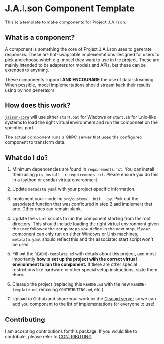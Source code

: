 # J.A.I.son Component Template
This is a template to make components for Project J.A.I.son.

## What is a component?
A component is something the core of Project J.A.I.son uses to generate responses. These are hot-swappable implementations designed for users to pick and choose which e.g. model they want to use in the project. These are mainly intended to be adapters for models and APIs, but these can be extended to anything.

These components support **AND ENCOURAGE** the use of data-streaming. When possible, model implementations should stream back their results using [python generators](https://wiki.python.org/moin/Generators)

## How does this work?
[`jaison-core`](https://github.com/limitcantcode/jaison-core) will use either `start.bat` for Windows or `start.sh` for Unix-like systems to load the right virtual environment and run the component on the specified port.

The actual component runs a [GRPC](https://github.com/grpc/grpc) server that uses the configured component to transform data.

## What do I do?
1. Minimum dependencies are found in `requirements.txt`. You can install them using `pip install -r requirements.txt`. Please ensure you do this in a (python or conda) virtual environment.

2. Update `metadata.yaml` with your project-specific information.

3. Implement your model in `src/custom/__init__.py`. Pick out the associated function that was configured in step 2 and implement that one. Other ones can remain blank.

4. Update the `start` scripts to run the component starting from the root directory. This should include loading the right virtual environment given the user followed the setup steps you define in the next step. If your component can only run on either Windows or Unix machines, `metadata.yaml` should reflect this and the associated start script won't be used.

5. Fill out the `README-template.md` with details about this project, and most importantly **how to set up the project with the correct virtual environment to run the component.** If there are other special restrictions like hardware or other special setup instructions, state them there.

6. Cleanup the project (replacing this `README.md` with the new `README-template.md`, removing `CONTRIBUTING.md`, etc.).

7. Upload to Github and share your work on the [Discord server](https://discord.gg/Z8yyEzHsYM) so we can add you component to the list of implementations for everyone to use!

## Contributing
I am accepting contributions for this package. If you would like to contribute, please refer to [CONTRIBUTING](https://github.com/limitcantcode/jaison-grpc/tree/main/CONTRIBUTING.md).